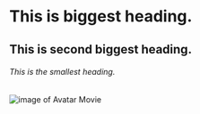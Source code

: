 # This is biggest heading.
## This is second biggest heading.
###### This is the smallest heading.

![image of Avatar Movie](https://user-images.githubusercontent.com/76154874/211139283-0b9a001e-54a2-4cb7-a13f-c9d6593e037e.jpeg)
